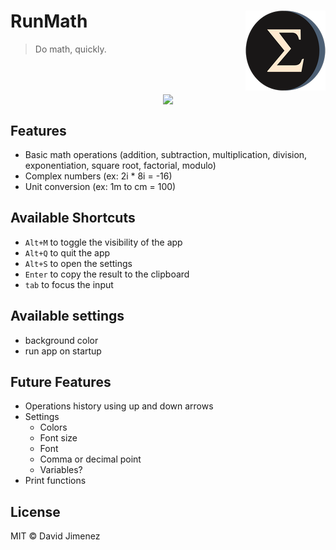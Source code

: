 <h1>RunMath<img src="./src-tauri/icons/128x128.png" align="right" /></h1>

> Do math, quickly.
<br/>
<br/>
<p align="center">
<img src="https://user-images.githubusercontent.com/77246331/215351669-5f3201be-07ea-4a4a-b08a-0104f3c59820.gif" align="center" />

## Features

- Basic math operations (addition, subtraction, multiplication, division, exponentiation, square root, factorial, modulo)
- Complex numbers (ex: 2i * 8i = -16)
- Unit conversion (ex: 1m to cm = 100)

## Available Shortcuts

- `Alt+M` to toggle the visibility of the app
- `Alt+Q` to quit the app
- `Alt+S` to open the settings
- `Enter` to copy the result to the clipboard
- `tab` to focus the input

## Available settings

- background color
- run app on startup

## Future Features

<!-- TODO - Move this to github projects -->

- Operations history using up and down arrows <!--  (saving the input, not the result) -->
- Settings
  - Colors
  - Font size
  - Font
  - Comma or decimal point
  - Variables?
- Print functions

## License

MIT © David Jimenez
